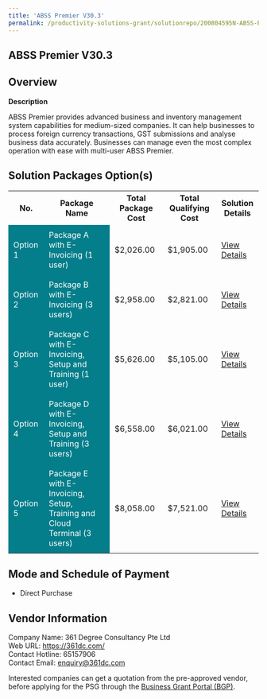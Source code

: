```yaml
---
title: 'ABSS Premier V30.3'
permalink: /productivity-solutions-grant/solutionrepo/200804595N-ABSS-Prmr-V303-G
---
```


## ABSS Premier V30.3

## Overview

**Description**

ABSS Premier provides advanced business and inventory management system capabilities for medium-sized companies. It can help businesses to process foreign currency transactions, GST submissions and analyse business data accurately. Businesses can manage even the most complex operation with ease with multi-user ABSS Premier.

## Solution Packages Option(s)

<table>
<tr>
<th><b>No.</b></th>
<th><b>Package Name</b></th>
<th><b>Total Package Cost</b></th>
<th><b>Total Qualifying Cost</b></th>
<th><b>Solution Details</b></th>
</tr>
<tr>
<td style='padding: 10px; background-color: #037E8A; color: #FFFFFF;'>Option 1</td>
<td style='padding: 10px; background-color: #037E8A; color: #FFFFFF;'>Package A with E-Invoicing (1 user)</td>
<td style='padding: 10px;'>$2,026.00</td>
<td style='padding: 10px;'>$1,905.00</td>
<td style='padding: 10px;'><a href='/psg/200804595N_20240055_17102024_Desensitised_Annex3_Part1.pdf' target='_blank'>View Details</a></td>
</tr>
<tr>
<td style='padding: 10px; background-color: #037E8A; color: #FFFFFF;'>Option 2</td>
<td style='padding: 10px; background-color: #037E8A; color: #FFFFFF;'>Package B with E-Invoicing (3 users)</td>
<td style='padding: 10px;'>$2,958.00</td>
<td style='padding: 10px;'>$2,821.00</td>
<td style='padding: 10px;'><a href='/psg/200804595N_20240055_17102024_Desensitised_Annex3_Part2.pdf' target='_blank'>View Details</a></td>
</tr>
<tr>
<td style='padding: 10px; background-color: #037E8A; color: #FFFFFF;'>Option 3</td>
<td style='padding: 10px; background-color: #037E8A; color: #FFFFFF;'>Package C with E-Invoicing, Setup and Training (1 user)</td>
<td style='padding: 10px;'>$5,626.00</td>
<td style='padding: 10px;'>$5,105.00</td>
<td style='padding: 10px;'><a href='/psg/200804595N_20240055_17102024_Desensitised_Annex3_Part3.pdf' target='_blank'>View Details</a></td>
</tr>
<tr>
<td style='padding: 10px; background-color: #037E8A; color: #FFFFFF;'>Option 4</td>
<td style='padding: 10px; background-color: #037E8A; color: #FFFFFF;'>Package D with E-Invoicing, Setup and Training (3 users)</td>
<td style='padding: 10px;'>$6,558.00</td>
<td style='padding: 10px;'>$6,021.00</td>
<td style='padding: 10px;'><a href='/psg/200804595N_20240055_17102024_Desensitised_Annex3_Part4.pdf' target='_blank'>View Details</a></td>
</tr>
<tr>
<td style='padding: 10px; background-color: #037E8A; color: #FFFFFF;'>Option 5</td>
<td style='padding: 10px; background-color: #037E8A; color: #FFFFFF;'>Package E with E-Invoicing, Setup, Training and Cloud Terminal (3 users)</td>
<td style='padding: 10px;'>$8,058.00</td>
<td style='padding: 10px;'>$7,521.00</td>
<td style='padding: 10px;'><a href='/psg/200804595N_20240055_17102024_Desensitised_Annex3_Part5.pdf' target='_blank'>View Details</a></td>
</tr>
</table>

## Mode and Schedule of Payment

 - Direct Purchase

## Vendor Information

 Company Name: 361 Degree Consultancy Pte Ltd<br>Web URL: https://361dc.com/ <br>Contact Hotline: 65157906 <br>Contact Email: enquiry@361dc.com <br>

Interested companies can get a quotation from the pre-approved vendor, before applying for the PSG through the <a href='https://www.businessgrants.gov.sg/' target='_blank' rel='noopener'>Business Grant Portal (BGP)</a>.

<script src="/jquery/resize-tables.js"></script>
